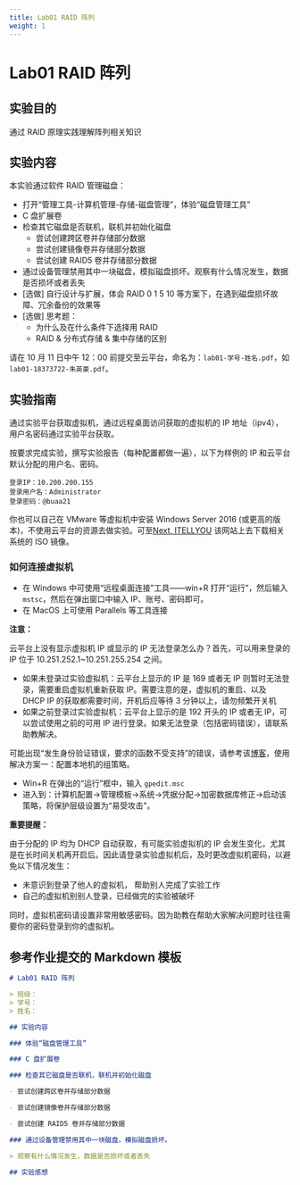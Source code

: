 ```yaml
---
title: Lab01 RAID 阵列
weight: 1
---
```


# Lab01 RAID 阵列

## 实验目的

通过 RAID 原理实践理解阵列相关知识

## 实验内容

本实验通过软件 RAID 管理磁盘：

- 打开“管理工具-计算机管理-存储-磁盘管理”，体验“磁盘管理工具”
- C 盘扩展卷
- 检查其它磁盘是否联机，联机并初始化磁盘
  - 尝试创建跨区卷并存储部分数据
  - 尝试创建镜像卷并存储部分数据
  - 尝试创建 RAID5 卷并存储部分数据
- 通过设备管理禁用其中一块磁盘，模拟磁盘损坏。观察有什么情况发生，数据是否损坏或者丢失
- [选做] 自行设计与扩展，体会 RAID 0 1 5 10 等方案下，在遇到磁盘损坏故障、冗余备份的效果等
- [选做] 思考题：
  - 为什么及在什么条件下选择用 RAID
  - RAID & 分布式存储 & 集中存储的区别

请在 10 月 11 日中午 12：00 前提交至云平台，命名为：`lab01-学号-姓名.pdf`，如 `lab01-18373722-朱英豪.pdf`。

## 实验指南

通过实验平台获取虚拟机，通过远程桌面访问获取的虚拟机的 IP 地址（ipv4），用户名密码通过实验平台获取。

按要求完成实验，撰写实验报告（每种配置都做一遍），以下为样例的 IP 和云平台默认分配的用户名、密码。

```
登录IP：10.200.200.155
登录用户名：Administrator
登录密码：@buaa21
```

你也可以自己在 VMware 等虚拟机中安装 Windows Server 2016 (或更高的版本)，不使用云平台的资源去做实验。可至[Next, ITELLYOU](https://next.itellyou.cn/) 该网站上去下载相关系统的 ISO 镜像。

### 如何连接虚拟机

- 在 Windows 中可使用“远程桌面连接”工具——win+R 打开“运行”，然后输入 `mstsc`，然后在弹出窗口中输入 IP、账号、密码即可。
- 在 MacOS 上可使用 Parallels 等工具连接

**注意：**

云平台上没有显示虚拟机 IP 或显示的 IP 无法登录怎么办？首先，可以用来登录的 IP 位于 10.251.252.1~10.251.255.254 之间。

- 如果未登录过实验虚拟机：云平台上显示的 IP 是 169 或者无 IP 则暂时无法登录，需要重启虚拟机重新获取 IP。需要注意的是，虚拟机的重启、以及 DHCP IP 的获取都需要时间，开机后应等待 3 分钟以上，请勿频繁开关机
- 如果之前登录过实验虚拟机：云平台上显示的是 192 开头的 IP 或者无 IP，可以尝试使用之前的可用 IP 进行登录。如果无法登录（包括密码错误），请联系助教解决。

可能出现“发生身份验证错误，要求的函数不受支持”的错误，请参考该[博客](https://blog.csdn.net/qq_35206244/article/details/84104995)，使用解决方案一：配置本地机的组策略。

- Win+R 在弹出的“运行”框中，输入 `gpedit.msc`
- 进入到：计算机配置->管理模板->系统->凭据分配->加密数据库修正->启动该策略，将保护层级设置为“易受攻击"。

**重要提醒：**

由于分配的 IP 均为 DHCP 自动获取，有可能实验虚拟机的 IP 会发生变化，尤其是在长时间关机再开启后。因此请登录实验虚拟机后，及时更改虚拟机密码，以避免以下情况发生：

- 未意识到登录了他人的虚拟机， 帮助别人完成了实验工作
- 自己的虚拟机别别人登录，已经做完的实验被破坏

同时，虚拟机密码请设置非常用敏感密码。因为助教在帮助大家解决问题时往往需要你的密码登录到你的虚拟机。

## 参考作业提交的 Markdown 模板

```markdown
# Lab01 RAID 阵列

> 班级：
> 学号：
> 姓名：

## 实验内容

### 体验“磁盘管理工具”

### C 盘扩展卷

### 检查其它磁盘是否联机，联机并初始化磁盘

- 尝试创建跨区卷并存储部分数据

- 尝试创建镜像卷并存储部分数据

- 尝试创建 RAID5 卷并存储部分数据

### 通过设备管理禁用其中一块磁盘，模拟磁盘损坏。

> 观察有什么情况发生，数据是否损坏或者丢失

## 实验感想
```
